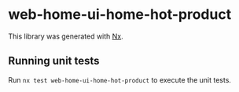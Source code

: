 # web-home-ui-home-hot-product

This library was generated with [Nx](https://nx.dev).

## Running unit tests

Run `nx test web-home-ui-home-hot-product` to execute the unit tests.
